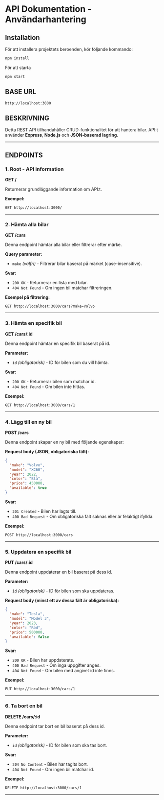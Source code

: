# API Dokumentation - Användarhantering

## Installation

För att installera projektets beroenden, kör följande kommando:

```bash
npm install
```

För att starta

```bash
npm start
```

## BASE URL

```
http://localhost:3000
```

## BESKRIVNING

Detta REST API tillhandahåller CRUD-funktionalitet för att hantera bilar.
API:t använder **Express**, **Node.js** och **JSON-baserad lagring**.

---

## ENDPOINTS

### 1. Root - API information

**GET /**

Returnerar grundläggande information om API:t.

**Exempel:**

```
GET http://localhost:3000/
```

---

### 2. Hämta alla bilar

**GET /cars**

Denna endpoint hämtar alla bilar eller filtrerar efter märke.

**Query parameter:**

- `make` _(valfri)_ - Filtrerar bilar baserat på märket (case-insensitive).

**Svar:**

- `200 OK` - Returnerar en lista med bilar.
- `404 Not Found` - Om ingen bil matchar filtreringen.

**Exempel på filtrering:**

```
GET http://localhost:3000/cars?make=Volvo
```

---

### 3. Hämta en specifik bil

**GET /cars/:id**

Denna endpoint hämtar en specifik bil baserat på id.

**Parameter:**

- `id` _(obligatorisk)_ - ID för bilen som du vill hämta.

**Svar:**

- `200 OK` - Returnerar bilen som matchar id.
- `404 Not Found` - Om bilen inte hittas.

**Exempel:**

```
GET http://localhost:3000/cars/1
```

---

### 4. Lägg till en ny bil

**POST /cars**

Denna endpoint skapar en ny bil med följande egenskaper:

**Request body (JSON, obligatoriska fält):**

```json
{
  "make": "Volvo",
  "model": "XC60",
  "year": 2022,
  "color": "Blå",
  "price": 450000,
  "available": true
}
```

**Svar:**

- `201 Created` - Bilen har lagts till.
- `400 Bad Request` - Om obligatoriska fält saknas eller är felaktigt ifyllda.

**Exempel:**

```
POST http://localhost:3000/cars
```

---

### 5. Uppdatera en specifik bil

**PUT /cars/:id**

Denna endpoint uppdaterar en bil baserat på dess id.

**Parameter:**

- `id` _(obligatorisk)_ - ID för bilen som ska uppdateras.

**Request body (minst ett av dessa fält är obligatoriska):**

```json
{
  "make": "Tesla",
  "model": "Model 3",
  "year": 2023,
  "color": "Röd",
  "price": 500000,
  "available": false
}
```

**Svar:**

- `200 OK` - Bilen har uppdaterats.
- `400 Bad Request` - Om inga uppgifter anges.
- `404 Not Found` - Om bilen med angivet id inte finns.

**Exempel:**

```
PUT http://localhost:3000/cars/1
```

---

### 6. Ta bort en bil

**DELETE /cars/:id**

Denna endpoint tar bort en bil baserat på dess id.

**Parameter:**

- `id` _(obligatorisk)_ - ID för bilen som ska tas bort.

**Svar:**

- `204 No Content` - Bilen har tagits bort.
- `404 Not Found` - Om ingen bil matchar id.

**Exempel:**

```
DELETE http://localhost:3000/cars/1
```

---
